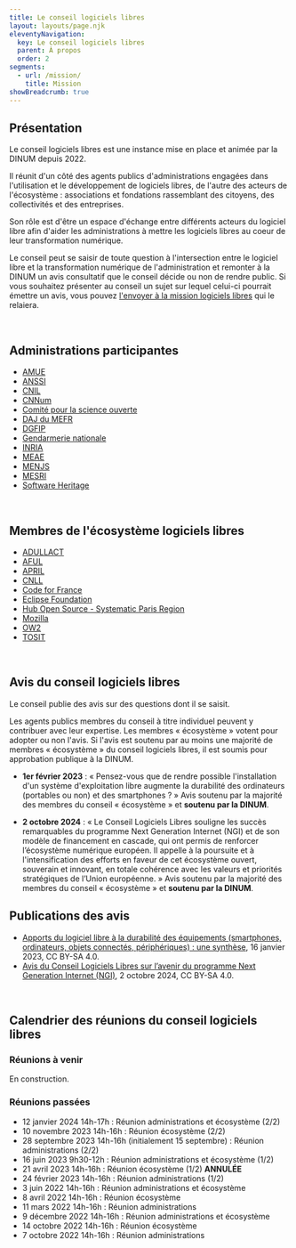 ```yaml
---
title: Le conseil logiciels libres
layout: layouts/page.njk
eleventyNavigation:
  key: Le conseil logiciels libres
  parent: À propos
  order: 2
segments:
  - url: /mission/
    title: Mission
showBreadcrumb: true
---
```


## Présentation

Le conseil logiciels libres est une instance mise en place et animée par la DINUM depuis 2022.

Il réunit d'un côté des agents publics d'administrations engagées dans l'utilisation et le développement de logiciels libres, de l'autre des acteurs de l'écosystème : associations et fondations rassemblant des citoyens, des collectivités et des entreprises.

Son rôle est d'être un espace d'échange entre différents acteurs du logiciel libre afin d'aider les administrations à mettre les logiciels libres au coeur de leur transformation numérique.

Le conseil peut se saisir de toute question à l'intersection entre le logiciel libre et la transformation numérique de l'administration et remonter à la DINUM un avis consultatif que le conseil décide ou non de rendre public. Si vous souhaitez présenter au conseil un sujet sur lequel celui-ci pourrait émettre un avis, vous pouvez [l'envoyer à la mission logiciels libres](/fr/contact/) qui le relaiera.

<br/>

## Administrations participantes

- [AMUE](https://www.amue.fr/)
- [ANSSI](https://www.ssi.gouv.fr/)
- [CNIL](https://cnil.fr/fr)
- [CNNum](https://cnnumerique.fr/)
- [Comité pour la science ouverte](https://www.ouvrirlascience.fr)
- [DAJ du MEFR](https://www.economie.gouv.fr/daj)
- [DGFIP](https://www.economie.gouv.fr/dgfip)
- [Gendarmerie nationale](https://www.gendarmerie.interieur.gouv.fr/)
- [INRIA](https://www.inria.fr/fr)
- [MEAE](https://www.diplomatie.gouv.fr/fr/)
- [MENJS](https://www.education.gouv.fr/)
- [MESRI](https://www.enseignementsup-recherche.gouv.fr/fr)
- [Software Heritage](https://www.softwareheritage.org/?lang=fr)

<br/>

## Membres de l'écosystème logiciels libres

- [ADULLACT](https://adullact.org/)
- [AFUL](https://aful.org/)
- [APRIL](https://www.april.org/)
- [CNLL](https://cnll.fr/)
- [Code for France](https://codefor.fr/)
- [Eclipse Foundation](https://www.eclipse.org/org/foundation/)
- [Hub Open Source - Systematic Paris Region](https://systematic-paris-region.org/hubs-enjeux/hub-open-source/)
- [Mozilla](https://www.mozilla.org)
- [OW2](https://www.ow2.org)
- [TOSIT](https://tosit.fr)

<br/>

## Avis du conseil logiciels libres

Le conseil publie des avis sur des questions dont il se saisit.

Les agents publics membres du conseil à titre individuel peuvent y
contribuer avec leur expertise. Les membres « écosystème » votent pour
adopter ou non l'avis. Si l'avis est soutenu par au moins une majorité
de membres « écosystème » du conseil logiciels libres, il est soumis
pour approbation publique à la DINUM.

- **1er février 2023** : « Pensez-vous que de rendre possible
  l'installation d'un système d'exploitation libre augmente la
  durabilité des ordinateurs (portables ou non) et des smartphones ? »
  Avis soutenu par la majorité des membres du conseil « écosystème »
  et **soutenu par la DINUM**.

- **2 octobre 2024** : « Le Conseil Logiciels Libres souligne les
  succès remarquables du programme Next Generation Internet (NGI) et
  de son modèle de financement en cascade, qui ont permis de renforcer
  l’écosystème numérique européen. Il appelle à la poursuite et à
  l'intensification des efforts en faveur de cet écosystème ouvert,
  souverain et innovant, en totale cohérence avec les valeurs et
  priorités stratégiques de l’Union européenne. » Avis soutenu par la
  majorité des membres du conseil « écosystème » et **soutenu par la
  DINUM**.

## Publications des avis

- [Apports du logiciel libre à la durabilité des équipements (smartphones, ordinateurs, objets connectés, périphériques) : une synthèse](/docs/2023_01_RapportIndiceDurabilite.pdf), 16 janvier 2023, CC BY-SA 4.0.
- [Avis du Conseil Logiciels Libres sur l’avenir du programme Next Generation Internet (NGI)](/docs/cll-avis-ngi-02102024.pdf), 2 octobre 2024, CC BY-SA 4.0.

<br/>

## Calendrier des réunions du conseil logiciels libres

### Réunions à venir

En construction.

### Réunions passées

- 12 janvier 2024 14h-17h : Réunion administrations et écosystème (2/2)
- 10 novembre 2023 14h-16h : Réunion écosystème (2/2)
- 28 septembre 2023 14h-16h (initialement 15 septembre) : Réunion administrations (2/2)
- 16 juin 2023 9h30-12h : Réunion administrations et écosystème (1/2)
- 21 avril 2023 14h-16h : Réunion écosystème (1/2) **ANNULÉE**
- 24 février 2023 14h-16h : Réunion administrations (1/2)
- 3 juin 2022 14h-16h : Réunion administrations et écosystème
- 8 avril 2022 14h-16h : Réunion écosystème
- 11 mars 2022 14h-16h : Réunion administrations
- 9 décembre 2022 14h-16h : Réunion administrations et écosystème
- 14 octobre 2022 14h-16h : Réunion écosystème
- 7 octobre 2022 14h-16h : Réunion administrations

<br/>
